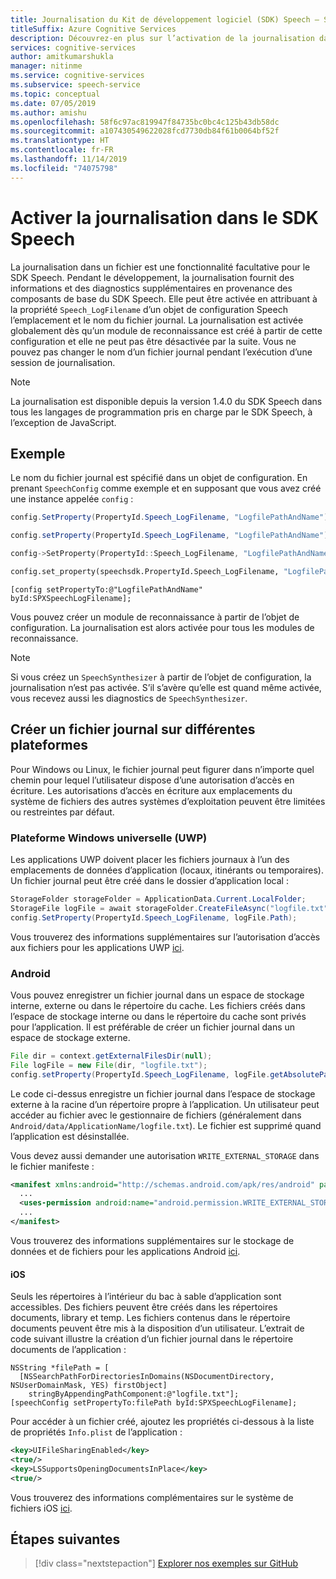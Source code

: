 ```yaml
---
title: Journalisation du Kit de développement logiciel (SDK) Speech – Service Speech
titleSuffix: Azure Cognitive Services
description: Découvrez-en plus sur l’activation de la journalisation dans le SDK Speech (C++, C#, Python, Objective-C, Java).
services: cognitive-services
author: amitkumarshukla
manager: nitinme
ms.service: cognitive-services
ms.subservice: speech-service
ms.topic: conceptual
ms.date: 07/05/2019
ms.author: amishu
ms.openlocfilehash: 58f6c97ac819947f84735bc0bc4c125b43db58dc
ms.sourcegitcommit: a107430549622028fcd7730db84f61b0064bf52f
ms.translationtype: HT
ms.contentlocale: fr-FR
ms.lasthandoff: 11/14/2019
ms.locfileid: "74075798"
---
```

# <a name="enable-logging-in-the-speech-sdk"></a>Activer la journalisation dans le SDK Speech

La journalisation dans un fichier est une fonctionnalité facultative pour le SDK Speech. Pendant le développement, la journalisation fournit des informations et des diagnostics supplémentaires en provenance des composants de base du SDK Speech. Elle peut être activée en attribuant à la propriété `Speech_LogFilename` d’un objet de configuration Speech l’emplacement et le nom du fichier journal. La journalisation est activée globalement dès qu’un module de reconnaissance est créé à partir de cette configuration et elle ne peut pas être désactivée par la suite. Vous ne pouvez pas changer le nom d’un fichier journal pendant l’exécution d’une session de journalisation.

> [!NOTE]
> La journalisation est disponible depuis la version 1.4.0 du SDK Speech dans tous les langages de programmation pris en charge par le SDK Speech, à l’exception de JavaScript.

## <a name="sample"></a>Exemple

Le nom du fichier journal est spécifié dans un objet de configuration. En prenant `SpeechConfig` comme exemple et en supposant que vous avez créé une instance appelée `config` :

```csharp
config.SetProperty(PropertyId.Speech_LogFilename, "LogfilePathAndName");
```

```java
config.setProperty(PropertyId.Speech_LogFilename, "LogfilePathAndName");
```

```C++
config->SetProperty(PropertyId::Speech_LogFilename, "LogfilePathAndName");
```

```Python
config.set_property(speechsdk.PropertyId.Speech_LogFilename, "LogfilePathAndName")
```

```objc
[config setPropertyTo:@"LogfilePathAndName" byId:SPXSpeechLogFilename];
```

Vous pouvez créer un module de reconnaissance à partir de l’objet de configuration. La journalisation est alors activée pour tous les modules de reconnaissance.

> [!NOTE]
> Si vous créez un `SpeechSynthesizer` à partir de l’objet de configuration, la journalisation n’est pas activée. S’il s’avère qu’elle est quand même activée, vous recevez aussi les diagnostics de `SpeechSynthesizer`.

## <a name="create-a-log-file-on-different-platforms"></a>Créer un fichier journal sur différentes plateformes

Pour Windows ou Linux, le fichier journal peut figurer dans n’importe quel chemin pour lequel l’utilisateur dispose d’une autorisation d’accès en écriture. Les autorisations d’accès en écriture aux emplacements du système de fichiers des autres systèmes d’exploitation peuvent être limitées ou restreintes par défaut.

### <a name="universal-windows-platform-uwp"></a>Plateforme Windows universelle (UWP)

Les applications UWP doivent placer les fichiers journaux à l’un des emplacements de données d’application (locaux, itinérants ou temporaires). Un fichier journal peut être créé dans le dossier d’application local :

```csharp
StorageFolder storageFolder = ApplicationData.Current.LocalFolder;
StorageFile logFile = await storageFolder.CreateFileAsync("logfile.txt", CreationCollisionOption.ReplaceExisting);
config.SetProperty(PropertyId.Speech_LogFilename, logFile.Path);
```

Vous trouverez des informations supplémentaires sur l’autorisation d’accès aux fichiers pour les applications UWP [ici](https://docs.microsoft.com/windows/uwp/files/file-access-permissions).

### <a name="android"></a>Android

Vous pouvez enregistrer un fichier journal dans un espace de stockage interne, externe ou dans le répertoire du cache. Les fichiers créés dans l’espace de stockage interne ou dans le répertoire du cache sont privés pour l’application. Il est préférable de créer un fichier journal dans un espace de stockage externe.

```java
File dir = context.getExternalFilesDir(null);
File logFile = new File(dir, "logfile.txt");
config.setProperty(PropertyId.Speech_LogFilename, logFile.getAbsolutePath());
```

Le code ci-dessus enregistre un fichier journal dans l’espace de stockage externe à la racine d’un répertoire propre à l’application. Un utilisateur peut accéder au fichier avec le gestionnaire de fichiers (généralement dans `Android/data/ApplicationName/logfile.txt`). Le fichier est supprimé quand l’application est désinstallée.

Vous devez aussi demander une autorisation `WRITE_EXTERNAL_STORAGE` dans le fichier manifeste :

```xml
<manifest xmlns:android="http://schemas.android.com/apk/res/android" package="...">
  ...
  <uses-permission android:name="android.permission.WRITE_EXTERNAL_STORAGE" />
  ...
</manifest>
```

Vous trouverez des informations supplémentaires sur le stockage de données et de fichiers pour les applications Android [ici](https://developer.android.com/guide/topics/data/data-storage.html).

#### <a name="ios"></a>iOS

Seuls les répertoires à l’intérieur du bac à sable d’application sont accessibles. Des fichiers peuvent être créés dans les répertoires documents, library et temp. Les fichiers contenus dans le répertoire documents peuvent être mis à la disposition d’un utilisateur. L’extrait de code suivant illustre la création d’un fichier journal dans le répertoire documents de l’application :

```objc
NSString *filePath = [
  [NSSearchPathForDirectoriesInDomains(NSDocumentDirectory, NSUserDomainMask, YES) firstObject]
    stringByAppendingPathComponent:@"logfile.txt"];
[speechConfig setPropertyTo:filePath byId:SPXSpeechLogFilename];
```

Pour accéder à un fichier créé, ajoutez les propriétés ci-dessous à la liste de propriétés `Info.plist` de l’application :

```xml
<key>UIFileSharingEnabled</key>
<true/>
<key>LSSupportsOpeningDocumentsInPlace</key>
<true/>
```

Vous trouverez des informations complémentaires sur le système de fichiers iOS [ici](https://developer.apple.com/library/archive/documentation/FileManagement/Conceptual/FileSystemProgrammingGuide/FileSystemOverview/FileSystemOverview.html).

## <a name="next-steps"></a>Étapes suivantes

> [!div class="nextstepaction"]
> [Explorer nos exemples sur GitHub](https://aka.ms/csspeech/samples)
